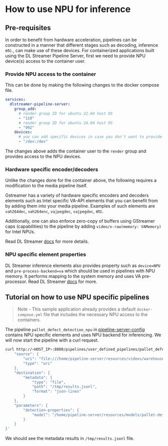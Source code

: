 # How to use NPU for inference

## Pre-requisites
In order to benefit from hardware acceleration, pipelines can be constructed in a manner that different stages such as decoding, inference etc., can make use of these devices.
For containerized applications built using the DL Streamer Pipeline Server, first we need to provide NPU device(s) access to the container user.

### Provide NPU access to the container
This can be done by making the following changes to the docker compose file.

```yaml
services:
  dlstreamer-pipeline-server:
    group_add:
      # render group ID for ubuntu 22.04 host OS
      - "110"
      # render group ID for ubuntu 24.04 host OS
      - "992"
    devices:
      # you can add specific devices in case you don't want to provide access to all like below.
      - "/dev:/dev"
```
The changes above adds the container user to the `render` group and provides access to the NPU devices.

### Hardware specific encoder/decoders
Unlike the changes done for the container above, the following requires a modification to the media pipeline itself.

Gstreamer has a variety of hardware specific encoders and decoders elements such as Intel specific VA-API elements that you can benefit from by adding them into your media pipeline. Examples of such elements are `vah264dec`, `vah264enc`, `vajpegdec`, `vajpegdec`, etc.

Additionally, one can also enforce zero-copy of buffers using GStreamer caps (capabilities) to the pipeline by adding `video/x-raw(memory: VAMemory)` for Intel NPUs.

Read DL Streamer [docs](https://dlstreamer.github.io/dev_guide/gpu_device_selection.html) for more details.

### NPU specific element properties
DL Streamer inference elements also provides property such as `device=NPU` and `pre-process-backend=va` which should be used in pipelines with NPU memory. It performs mapping to the system memory and uses VA pre-processor. Read DL Streamer [docs](https://dlstreamer.github.io/dev_guide/model_preparation.html#model-pre-and-post-processing) for more.

## Tutorial on how to use NPU specific pipelines

> Note - This sample application already provides a default `docker-compose.yml` file that includes the necessary NPU access to the containers.

The pipeline `pallet_defect_detection_npu` in [pipeline-server-config](../../configs/pipeline-server-config.json) contains NPU specific elements and uses NPU backend for inferencing. We will now start the pipeline with a curl request.

```sh
curl http://<HOST_IP>:8080/pipelines/user_defined_pipelines/pallet_defect_detection_npu -X POST -H 'Content-Type: application/json' -d '{
    "source": {
        "uri": "file:///home/pipeline-server/resources/videos/warehouse.avi",
        "type": "uri"
    },
    "destination": {
        "metadata": {
            "type": "file",
            "path": "/tmp/results.jsonl",
            "format": "json-lines"
        }
    },
    "parameters": {
        "detection-properties": {
            "model": "/home/pipeline-server/resources/models/pallet-defect-detection/deployment/Detection/model/model.xml"
        }
    }
}'
```

We should see the metadata results in `/tmp/results.jsonl` file.